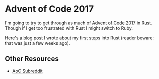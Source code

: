 # Advent of Code 2017 

I'm going to try to get through as much of [Advent of Code 2017](http://adventofcode.com/2017) in [Rust](https://www.rust-lang.org/). Though if I get too frustrated with Rust I might switch to Ruby. 

Here's [a blog post](https://sts10.github.io/2017/11/18/trying-go-and-rust.html) I wrote about my first steps into Rust (reader beware: that was just a few weeks ago).

## Other Resources

- [AoC Subreddit](https://www.reddit.com/r/adventofcode/)
